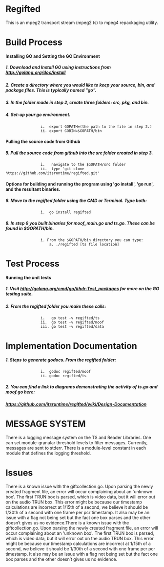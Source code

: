 Regifted
========

This is an mpeg2 transport stream (mpeg2 ts) to mpeg4 repackaging utility.

Build Process
=============

#### Installing GO and Setting the GO Environment
##### 1. Download and Install GO using instructions from http://golang.org/doc/install
##### 2. Create a directory where you would like to keep your source, bin, and package files. This is typically named "go".
##### 3. In the folder made in step 2, create three folders: src, pkg, and bin.
##### 4. Set-up your go environment.
 					i.  export GOPATH=(the path to the file in step 2.)
 					ii. export GOBIN=$GOPATH/bin

#### Pulling the source code from Github
##### 5. Pull the source code from github into the src folder created in step 3.
					i.   navigate to the $GOPATH/src folder
					ii.  type 'git clone https://github.com/itsruntime/regifted.git'

#### Options for building and running the program using 'go install', 'go run', and the resultant binaries.
##### 6.  Move to the regifted folder using the CMD or Terminal. Type both:
					i.  go install regifted
##### 8. In step 6 you built binaries for moof_main.go and ts.go. These can be found in $GOPATH/bin.
					i. From the $GOPATH/bin directory you can type:
						a. ./regifted [ts file location]

Test Process
============
#### Running the unit tests
##### 1. Visit http://golang.org/cmd/go/#hdr-Test_packages for more on the GO testing suite.
##### 2. From the regifted folder you make these calls:
					i.   go test -v regifted/ts
					ii.  go test -v regifted/moof
					iii. go test -v regifted/data


Implementation Documentation
============================
##### 1. Steps to generate godocs. From the regifted folder:
					i.  godoc regifted/moof
					ii. godoc regifted/ts
##### 2. You can find a link to diagrams demonstrating the activity of ts.go and moof.go here:
##### https://github.com/itsruntime/regifted/wiki/Design-Documentation

MESSAGE SYSTEM
==============
There is a logging message system on the TS and Reader Libraries. One can set
module-granular threshold levels to filter messages. Currently, messages are
sent to stderr.  There is a module-level constant in each module that defines
the logging threshold. 

Issues
==============
There is a known issue with the giftcollection.go. Upon parsing the newly created fragment file, an error 
will occur complaining about an 'unknown box'. The first TRUN box is parsed, which is video data, but it will 
error out on the audio TRUN box. This error might be because our timestamp calculations are incorrect at 
1/15th of a second, we believe it should be 1/30th of a second with one frame per pcr timestamp. 
It also may be an issue with a flag not being set but the fact one box parses and the other doesn’t 
gives us no evidence.There is a known issue with the giftcollection.go. Upon parsing the newly created 
fragment file, an error will occur complaining about an 'unknown box'. The first TRUN box is parsed, 
which is video data, but it will error out on the audio TRUN box. This error might be because our timestamp 
calculations are incorrect at 1/15th of a second, we believe it should be 1/30th of a second with one 
frame per pcr timestamp. It also may be an issue with a flag not being set but the fact one box parses and 
the other doesn’t gives us no evidence.
